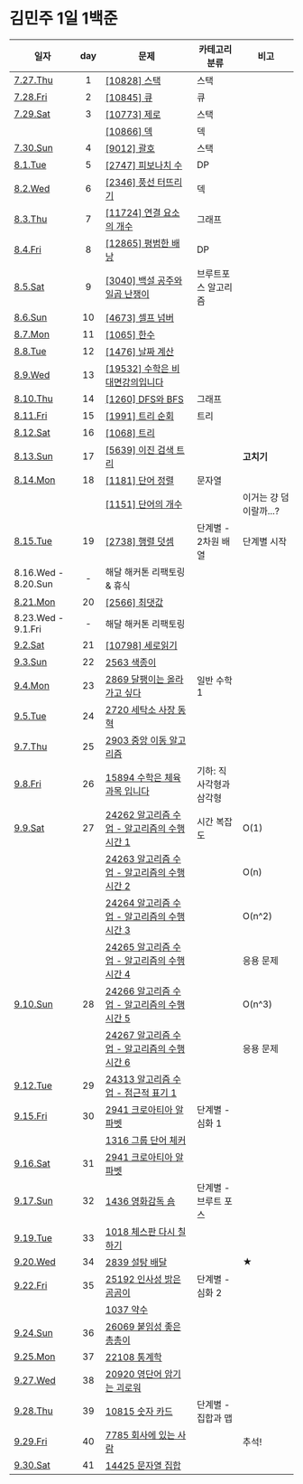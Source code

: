 # 김민주 1일 1백준  

| 일자                       | day | 문제                                       | 카테고리 분류 | 비고
| ------------------------- | :-: | ----------------------------------------- | ----------- | ---
| [7.27.Thu](./230727_day1) | 1   | [[10828] 스택](./230727_day1/10828_스택.py) | 스택
| [7.28.Fri](./230728_day2) | 2   | [[10845] 큐](./230728_day2/10845_큐.py) | 큐
| [7.29.Sat](./230729_day3) | 3   | [[10773] 제로](./230729_day3/10773_제로_(스택).py) | 스택
|                           |     | [[10866] 덱](./230729_day3/10866_덱.py) | 덱
| [7.30.Sun](./230730_day4) | 4   | [[9012] 괄호](./230730_day4/9012_괄호_(스택).py) | 스택
| [8.1.Tue](./230801_day5)  | 5   | [[2747] 피보나치 수](./230801_day5/2747_피보나치_수_(DP).py) | DP
| [8.2.Wed](./230802_day6)  | 6   | [[2346] 풍선 터뜨리기](./230802_day6/2346_풍선_터뜨리기.py) | 덱
| [8.3.Thu](./230803_day7)  | 7   | [[11724] 연결 요소의 개수](./230803_day7/11724_연결_요소의_개수_(DFS).py) | 그래프
| [8.4.Fri](./230804_day8)  | 8   | [[12865] 평범한 배낭](./230804_day8/12865_평범한_배낭_(DP).py) | DP
| [8.5.Sat](./230805_day9)  | 9   | [[3040] 백설 공주와 일곱 난쟁이](./230805_day9/3040_백설_공주와_일곱_난쟁이_(brute-force).py) | 브루트포스 알고리즘 | 
| [8.6.Sun](./230806_day10) | 10  | [[4673] 셀프 넘버](./230806_day10/4673_셀프_넘버_(brute-force).py) | |
| [8.7.Mon](./230807_day11) | 11  | [[1065] 한수](./230807_day11/1065_한수.py) |  |
| [8.8.Tue](./230808_day12) | 12  | [[1476] 날짜 계산](./230808_day12/1476_날짜_계산.py) |  |
| [8.9.Wed](./230809_day13) | 13  | [[19532] 수학은 비대면강의입니다](./230808_day13/19532_수학은_비대면강의입니다.py) |  |
| [8.10.Thu](./230810_day14) | 14 | [[1260] DFS와 BFS](./230810_day14/1260_DFS와_BFS.py) | 그래프
| [8.11.Fri](./230811_day15) | 15 | [[1991] 트리 순회](./230811_day15/1991_트리_순회.py) | 트리 |
| [8.12.Sat](./230812_day16) | 16 | [[1068] 트리](./230812_day16/1068_트리.py) |  |
| [8.13.Sun](./230813_day17) | 17 | [[5639] 이진 검색 트리](./230813_day17/5639_이진_탐색_트리.py) |  | **고치기**
| [8.14.Mon](./230814_day18) | 18 | [[1181] 단어 정렬](./230814_day18/1181_단어_정렬.py) | 문자열
|                            |    | [[1151] 단어의 개수](./230814_day18/1151_단어의_개수.py) |  | 이거는 걍 덤이랄까...?
| [8.15.Tue](./230815_day19) | 19 | [[2738] 행렬 덧셈](./230815_day19/2738_행렬_덧셈.py) | 단계별 - 2차원 배열 | 단계별 시작
| 8.16.Wed - 8.20.Sun        | -  | 해달 해커톤 리팩토링 & 휴식
| [8.21.Mon](./230821_day20) | 20 | [[2566] 최댓값](./230821_day20/2566_최댓값.py) |  | 
| 8.23.Wed - 9.1.Fri         | -  | 해달 해커톤 리팩토링
| [9.2.Sat](./230902_day21) | 21  | [[10798] 세로읽기](./230902_day21/10798_세로읽기.py) |  | 
| [9.3.Sun](./230903_day22) | 22  | [2563 색종이](./230903_day22/2563_색종이.py) |  | 
| [9.4.Mon](./230904_day23) | 23  | [2869 달팽이는 올라가고 싶다](./230904_day23/2869_달팽이는_올라가고_싶다.py) | 일반 수학 1 |
| [9.5.Tue](./230905_day24) | 24  | [2720 세탁소 사장 동혁](./230905_day24/2720_세탁소_사장_동혁.py) |  |
| [9.7.Thu](./230907_day25) | 25  | [2903 중앙 이동 알고리즘](<230907_day25/2903 중앙 이동 알고리즘.py>) |  |
| [9.8.Fri](./230908_day26) | 26  | [15894 수학은 체육과목 입니다](<230908_day26/15894 수학은 체육과목 입니다>) | 기하: 직사각형과 삼각형 |
| [9.9.Sat](./230909_day27) | 27 | [24262 알고리즘 수업 - 알고리즘의 수행 시간 1](<230909_day27/24262 알고리즘 수업 - 알고리즘의 수행 시간 1>) | 시간 복잡도 | O(1)
|                           |    | [24263 알고리즘 수업 - 알고리즘의 수행 시간 2](<230909_day27/24263 알고리즘 수업 - 알고리즘의 수행 시간 2>) | | O(n)
|                           |    | [24264 알고리즘 수업 - 알고리즘의 수행 시간 3](<230909_day27/24264 알고리즘 수업 - 알고리즘의 수행 시간 3>) | | O(n^2)
|                           |    | [24265 알고리즘 수업 - 알고리즘의 수행 시간 4](<230909_day27/24265 알고리즘 수업 - 알고리즘의 수행 시간 4>) | | 응용 문제 
| [9.10.Sun](./230910_day28) | 28 | [24266 알고리즘 수업 - 알고리즘의 수행 시간 5](<230910_day28/24266 알고리즘 수업 - 알고리즘의 수행 시간 5>) | | O(n^3)
|                            |    | [24267 알고리즘 수업 - 알고리즘의 수행 시간 6](<230910_day28/24267 알고리즘 수업 - 알고리즘의 수행 시간 6>) | | 응용 문제
| [9.12.Tue](<230912 day29>) | 29 | [24313 알고리즘 수업 - 점근적 표기 1](<230912 day29/24313 알고리즘 수업 - 점근적 표기 1.py>) | | 
| [9.15.Fri](<230915 day30>) | 30 | [2941 크로아티아 알파벳](<230915 day30/2941 크로아티아 알파벳>) | 단계별 - 심화 1 |
|                            |    | [1316 그룹 단어 체커](<230915 day30/1316 그룹 단어 체커>) |  |
| [9.16.Sat](<230916 day31>) | 31 | [2941 크로아티아 알파벳](<230916 day31/25206 너의 평점은.py>) |  |
| [9.17.Sun](<230917 day32>) | 32 | [1436 영화감독 숌](<230917 day32/1436 영화감독 숌.py>) | 단계별 - 브루트 포스 | 
| [9.19.Tue](<230919 day33>) | 33 | [1018 체스판 다시 칠하기](<230919 day33/1018 체스판 다시 칠하기.py>) |  | 
| [9.20.Wed](<230920 day34>) | 34 | [2839 설탕 배달](<230920 day34/2839	설탕 배달.py>) |  | ★
| [9.22.Fri](<230922 day35>) | 35 | [25192 인사성 밝은 곰곰이](<230922 day35/25192 인사성 밝은 곰곰이>) | 단계별 - 심화 2 | 
|                            |    | [1037 약수](<230922 day35/1037 약수>) |  |
| [9.24.Sun](<230924 day36>) | 36 | [26069 붙임성 좋은 총총이](<230924 day36/26069 붙임성 좋은 총총이.py>) |  | 
| [9.25.Mon](<230925 day37>) | 37 | [22108 통계학](<230925 day37/22108 통계학.py>) |  | 
| [9.27.Wed](<230927 day38>) | 38 | [20920 영단어 암기는 괴로워](<230927 day38/20920 영단어 암기는 괴로워.py>) |  | 
| [9.28.Thu](<230928 day39>) | 39 | [10815 숫자 카드](<230928 day39/10815 숫자 카드.py>) | 단계별 - 집합과 맵 | 
| [9.29.Fri](<230929 day40>) | 40 | [7785 회사에 있는 사람](<230929 day40/7785 회사에 있는 사람.py>) |  | 추석!
| [9.30.Sat](<230930 day41>) | 41 | [14425 문자열 집합](<230930 day41/14425 문자열 집합>) |  | 
